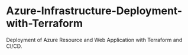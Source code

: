 # Azure-Infrastructure-Deployment-with-Terraform
Deployment of Azure Resource and Web Application with Terraform and CI/CD. 

